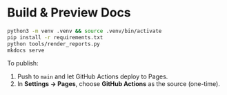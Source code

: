 # Build & Preview Docs

```bash
python3 -m venv .venv && source .venv/bin/activate
pip install -r requirements.txt
python tools/render_reports.py
mkdocs serve
```

To publish:

1. Push to `main` and let GitHub Actions deploy to Pages.
2. In **Settings → Pages**, choose **GitHub Actions** as the source (one-time).

